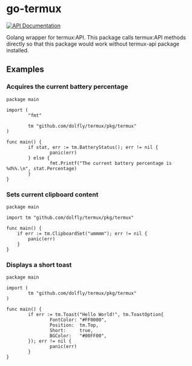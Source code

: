 # go-termux

[![API Documentation](https://img.shields.io/badge/api-GoDoc-blue.svg?style=flat-square)](https://godoc.org/github.com/dolfly/termux)

Golang wrapper for termux:API. This package calls termux:API methods directly so that this package would work without termux-api package installed.

## Examples

### Acquires the current battery percentage

```golang
package main

import (
        "fmt"

        tm "github.com/dolfly/termux/pkg/termux"
)

func main() {
        if stat, err := tm.BatteryStatus(); err != nil {
                panic(err)
        } else {
                fmt.Printf("The current battery percentage is %d%%.\n", stat.Percentage)
        }
}
```

### Sets current clipboard content
```golang
package main

import tm "github.com/dolfly/termux/pkg/termux"

func main() {
    if err := tm.ClipboardSet("ummmm"); err != nil {
        panic(err)
    }
}
```

### Displays a short toast
```golang
package main

import (
        tm "github.com/dolfly/termux/pkg/termux"
)

func main() {
        if err := tm.Toast("Hello World!", tm.ToastOption{
                FontColor: "#FF0000",
                Position:  tm.Top,
                Short:     true,
                BGColor:   "#00FF00",
        }); err != nil {
                panic(err)
        }
}
```